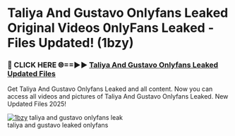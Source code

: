 # Taliya And Gustavo Onlyfans Leaked Original Videos 0nlyFans Leaked - Files Updated! (1bzy)

<h3>🔴 CLICK HERE 🌐==►► <a href="https://tinyurl.com/x26r9saj" rel="nofollow">Taliya And Gustavo Onlyfans Leaked Updated Files</a></h3>

Get Taliya And Gustavo Onlyfans Leaked and all content. Now you can access all videos and pictures of Taliya And Gustavo Onlyfans Leaked. New Updated Files 2025!

[![1bzy](https://i.imgur.com/LkgZPqh.gif)](https://tinyurl.com/x26r9saj)
taliya and gustavo onlyfans leak<br>
taliya and gustavo leaked onlyfans